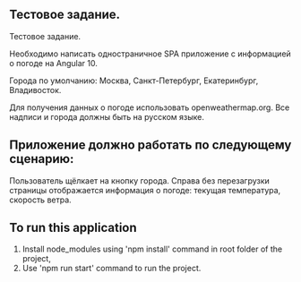 ## Тестовое задание.

Тестовое задание.


Необходимо написать одностраничное SPA приложение с информацией о погоде на Angular 10.

Города по умолчанию: Москва, Санкт-Петербург, Екатеринбург, Владивосток.

Для получения данных о погоде использовать openweathermap.org. Все надписи и города должны быть на русском языке.

## Приложение должно работать по следующему сценарию:

Пользователь щёлкает на кнопку города. Справа без перезагрузки страницы отображается информация о погоде: текущая температура, скорость ветра.

## To run this application

1. Install node_modules using 'npm install' command in root folder of the project,
2. Use 'npm run start' command to run the project.
